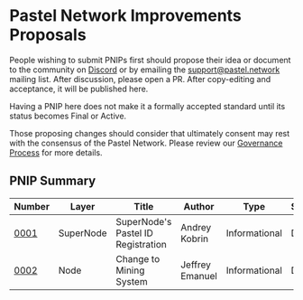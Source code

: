 # Pastel Network Improvements Proposals 

People wishing to submit PNIPs first should propose their idea or document to the community on [Discord](https://discord.com/invite/qudewKS3kp) or by emailing the support@pastel.network mailing list. After discussion, please open a PR. After copy-editing and acceptance, it will be published here.

Having a PNIP here does not make it a formally accepted standard until its status becomes Final or Active.

Those proposing changes should consider that ultimately consent may rest with the consensus of the Pastel Network. Please review our [Governance Process](https://docs.pastel.network/basics/governance) for more details. 

## PNIP Summary

| Number | Layer | Title | Author | Type | Status |
| ----------- | ----------- | ----------- | ----------- | ----------- | ----------- |
| [0001](https://github.com/pastelnetwork/pnip/wiki/PNIP-01) | SuperNode | SuperNode's Pastel ID Registration | Andrey Kobrin | Informational | Draft |
| [0002](https://github.com/pastelnetwork/pnip/blob/master/PNIP_0002.md) | Node | Change to Mining System | Jeffrey Emanuel | Informational | Draft |
